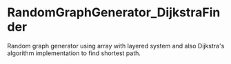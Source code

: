 # RandomGraphGenerator_DijkstraFinder
Random graph generator using array with layered system and also Dijkstra's algorithm implementation to find shortest path.
